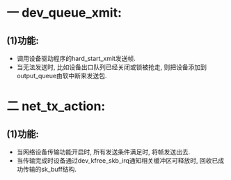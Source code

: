 # 一 dev_queue_xmit:
## (1)功能:
- 调用设备驱动程序的hard_start_xmit发送帧.
- 当无法发送时, 比如设备出口队列已经关闭或锁被抢走, 则把设备添加到output_queue由软中断来发送包.

# 二 net_tx_action:
## (1)功能:
- 当网络设备传输功能开启时, 所有发送条件满足时, 将帧发送出去.
- 当传输完成时设备通过dev_kfree_skb_irq通知相关缓冲区可释放时, 回收已成功传输的sk_buff结构.